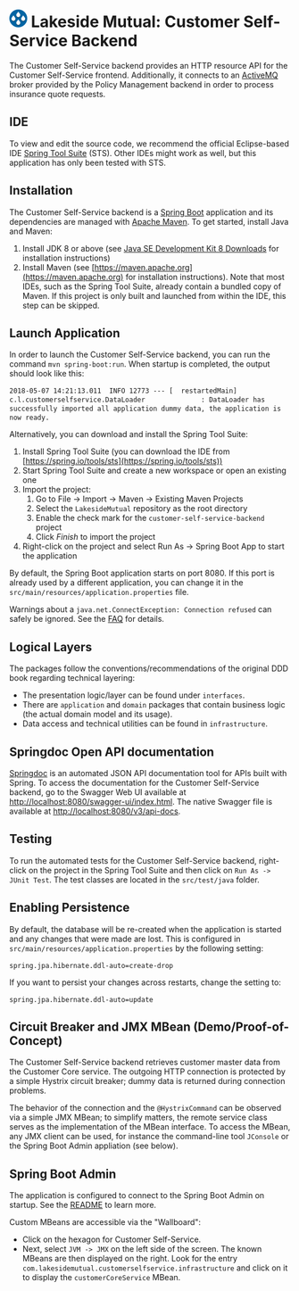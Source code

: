 # ![Lakeside Mutual Logo](../resources/logo-32x32.png) Lakeside Mutual: Customer Self-Service Backend

The Customer Self-Service backend provides an HTTP resource API for the Customer Self-Service frontend. Additionally, it connects
to an [ActiveMQ](http://activemq.apache.org/) broker provided by the Policy Management backend in order to process insurance quote
requests.

## IDE 

To view and edit the source code, we recommend the official Eclipse-based IDE [Spring Tool Suite](https://spring.io/tools/sts) (STS). Other IDEs might work as well, but this application has only been tested with STS.

## Installation

The Customer Self-Service backend is a [Spring Boot](https://projects.spring.io/spring-boot/) application and its dependencies are managed with [Apache Maven](https://maven.apache.org/). To get started, install Java and Maven:

1. Install JDK 8 or above (see [Java SE Development Kit 8 Downloads](http://www.oracle.com/technetwork/pt/java/javase/downloads/jdk8-downloads-2133151.html) for installation instructions)
2. Install Maven (see [https://maven.apache.org](https://maven.apache.org) for installation instructions). Note that most IDEs, such as the Spring Tool Suite, already contain a bundled copy of Maven. If this project is only built and launched from within the IDE, this step can be skipped.

## Launch Application

In order to launch the Customer Self-Service backend, you can run the command `mvn spring-boot:run`. When startup is completed, the output should look like this:

```
2018-05-07 14:21:13.011  INFO 12773 --- [  restartedMain] c.l.customerselfservice.DataLoader              : DataLoader has successfully imported all application dummy data, the application is now ready.
``` 

Alternatively, you can download and install the Spring Tool Suite: <!-- Above we say that we recommend STS as IDE, partial contradiction? -->

1. Install Spring Tool Suite (you can download the IDE from [https://spring.io/tools/sts](https://spring.io/tools/sts))
2. Start Spring Tool Suite and create a new workspace or open an existing one
3. Import the project:<br>
      1. Go to File -> Import -> Maven -> Existing Maven Projects
      2. Select the `LakesideMutual` repository as the root directory
      3. Enable the check mark for the `customer-self-service-backend` project
      4. Click *Finish* to import the project
4. Right-click on the project and select Run As -> Spring Boot App to start the application

By default, the Spring Boot application starts on port 8080. If this port is already used by a different application, you can change it in the 
`src/main/resources/application.properties` file.

Warnings about a `java.net.ConnectException: Connection refused` can safely be ignored. See the [FAQ](../FAQ.md#im-getting-a-connection-refused-connect-exception-on-startup) for details.

## Logical Layers
The packages follow the conventions/recommendations of the original DDD book regarding technical layering:

* The presentation logic/layer can be found under `interfaces`. 
* There are `application` and `domain` packages that contain business logic (the actual domain model and its usage).
* Data access and technical utilities can be found in `infrastructure`.

## Springdoc Open API documentation
[Springdoc](https://springdoc.org/) is an automated JSON API documentation tool for APIs built with Spring.
To access the documentation for the Customer Self-Service backend, go to the Swagger Web UI available at [http://localhost:8080/swagger-ui/index.html](http://localhost:8080/swagger-ui/index.html). The native Swagger file is available at [http://localhost:8080/v3/api-docs](http://localhost:8080/v3/api-docs).

## Testing
To run the automated tests for the Customer Self-Service backend, right-click on the project in the Spring Tool 
Suite and then click on `Run As -> JUnit Test`. The test classes are located in the `src/test/java` folder.

## Enabling Persistence
By default, the database will be re-created when the application is started and any changes that were made are lost. This is configured in `src/main/resources/application.properties` by the following setting:

```
spring.jpa.hibernate.ddl-auto=create-drop
```
If you want to persist your changes across restarts, change the setting to:
```
spring.jpa.hibernate.ddl-auto=update
```

<!-- ZIO4STX: pls review this text and the implementation. Feel free to revise. Thanks! -->

## Circuit Breaker and JMX MBean (Demo/Proof-of-Concept)
The Customer Self-Service backend retrieves customer master data from the Customer Core service. The outgoing HTTP connection is protected by a simple Hystrix circuit breaker; dummy data is returned during connection problems.

The behavior of the connection and the `@HystrixCommand` can be observed via a simple JMX MBean; to simplify matters, the remote service class serves as the implementation of the MBean interface. To access the MBean, any JMX client can be used, for instance the command-line tool `JConsole` or the Spring Boot Admin appliation (see below).

## Spring Boot Admin
The application is configured to connect to the Spring Boot Admin on startup. See the [README](../spring-boot-admin/README.md#how-it-works) to learn more. 

Custom MBeans are accessible via the "Wallboard": 

* Click on the hexagon for Customer Self-Service. 
* Next,  select `JVM -> JMX` on the left side of the screen. The known MBeans are then displayed on the right. Look for the entry `com.lakesidemutual.customerselfservice.infrastructure` and click on it to display the `customerCoreService` MBean.
